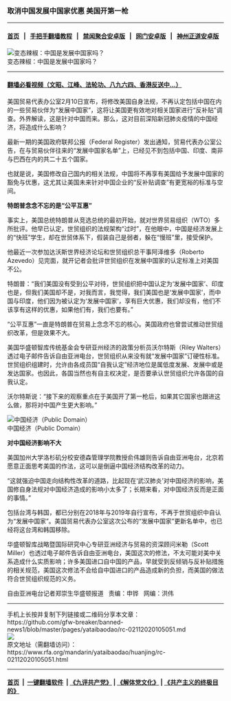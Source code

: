 ### 取消中国发展中国家优惠   美国开第一枪
------------------------

#### [首页](https://github.com/gfw-breaker/banned-news1/blob/master/README.md) &nbsp;&nbsp;|&nbsp;&nbsp; [手把手翻墙教程](https://github.com/gfw-breaker/guides/wiki) &nbsp;&nbsp;|&nbsp;&nbsp; [禁闻聚合安卓版](https://github.com/gfw-breaker/bn-android) &nbsp;&nbsp;|&nbsp;&nbsp; [网门安卓版](https://github.com/oGate2/oGate) &nbsp;&nbsp;|&nbsp;&nbsp; [神州正道安卓版](https://github.com/SzzdOgate/update) 



<div id="headerimg">
 <img alt="变态辣椒：中国是发展中国家吗？" src="https://www.rfa.org/mandarin/yataibaodao/huanjing/rc-02112020105051.html/0211c.jpg/image" title="变态辣椒：中国是发展中国家吗？"/>
 <div id="headerimgcontents">
  <div id="headerimgcaption">
   <span>
    变态辣椒：中国是发展中国家吗？
   </span>
   <!-- zoomattribute -->
  </div>
  <!-- headerimgcaption -->
 </div>
 <!-- headerimagecontents -->
</div>

<hr/>


#### [翻墙必看视频（文昭、江峰、法轮功、八九六四、香港反送中...）](http://167.172.214.107/home.html)

<div id="storytext">
 <div>
  <div class="slot_header">
  </div>
 </div>
 <p>
  美国贸易代表办公室2月10日宣布，将修改美国自身法规，不再认定包括中国在内的一些贸易伙伴为“发展中国家”，这将让美国更有效地对相关国家进行“反补贴”调查。外界解读，这是针对中国而来。那么，这对目前深陷新冠肺炎疫情的中国经济，将造成什么影响？
 </p>
 <p>
  最新一期的美国政府联邦公报（Federal Register）发出通知，贸易代表办公室公告，在与贸易伙伴往来的“发展中国家名单”上，已经见不到包括中国、印度、南非与巴西在内的共二十五个国家。
 </p>
 <p>
  也就是说，美国修改自己国内的相关法规，中国将不再享有美国给予发展中国家的豁免与优惠，这尤其让美国未来针对中国企业的“反补贴调查”有更宽裕的标准与空间。
 </p>
 <p>
 </p>
 <p>
 </p>
 <p>
  <b>
   特朗普念念不忘的是“公平互惠”
  </b>
  <b>
  </b>
 </p>
 <p>
  事实上，美国总统特朗普从竞选总统的最初开始，就对世界贸易组织（WTO）多所批评。他早已认定，世贸组织的法规架构“过时”，在他眼中，中国是经济发展上的“快班”学生，却在世贸体系下，假装自己是弱者，躲在“慢班”里，接受保护。
 </p>
 <p>
  他最近一次参加达沃斯世界经济论坛和世贸组织总干事阿泽维多（Roberto Azevedo）见完面，就开记者会批评世贸组织在发展中国家的认定标准上对美国不公。
 </p>
 <p>
  特朗普：“我们美国没有受到公平对待，世贸组织把中国认定为‘发展中国家’、印度也是，但我们美国却不是，对我而言，我觉得，我们美国也是‘发展中国家’，而中国与印度，他们因为被认定为‘发展中国家’，享有巨大优惠，我们却没有，他们不该享有这样的优惠，如果他们有，我们也要有。”
 </p>
 <p>
  “公平互惠”一直是特朗普在贸易上念念不忘的核心。美国政府也曾尝试推动世贸组织改革，但是效果不大。
 </p>
 <p>
  美国华盛顿智库传统基金会专研亚州经济的政策分析员沃尔特斯（Riley Walters）透过电子邮件告诉自由亚洲电台，世贸组织从来没有就“发展中国家”订硬性标准。世贸组织组建时，允许由各成员国“自我认定”经济地位是属低度发展、发展中或是发达国家。也因此，各国当然也有自主权决定，是否要承认世贸组织允许各国的自我认定。
 </p>
 <p>
  沃尔特斯说：“接下来的观察重点在于美国开了第一枪后，如果其它国家也跟进这么做，那将对中国产生更大影响。”
 </p>
 <p>
  <div class="image-inline captioned" style="width:622px;">
   <div style="width:622px;">
    <img alt="中国经济（Public  Domain）" src="https://www.rfa.org/mandarin/yataibaodao/huanjing/rc-02112020105051.html/yt1231e.jpg" title="中国经济（Public  Domain）"/>
   </div>
   <div class="image-caption">
    <span style="width:622px;">
     中国经济（Public  Domain）
    </span>
    <span class="copyright">
    </span>
   </div>
  </div>
 </p>
 <p>
  <b>
   对中国经济影响不大
  </b>
 </p>
 <p>
  美国加州大学洛杉矶分校安德森管理学院教授俞伟雄则告诉自由亚洲电台，北京若愿意正面思考美国的作法，这可以是倒逼中国经济结构改革的动力。
 </p>
 <p>
  “这就强迫中国走向结构性改革的道路，比起现在‘武汉肺炎’对中国经济的影响，美国修自身法规对中国经济造成的影响小太多了；长期来看，对中国经济反而是正面的事情。”
 </p>
 <p>
  包括台湾与韩国，都已分别在2018年与2019年自行宣布，不再于世贸组织中自认为“发展中国家”。美国贸易代表办公室这次公布的“发展中国家”更新名单中，也已经将这台湾和韩国移除。
 </p>
 <p>
  华盛顿智库战略暨国际研究中心专研亚洲经济与贸易的资深顾问米勒（Scott Miller）也透过电子邮件告诉自由亚洲电台，美国这次的修法，不太可能对美中关系造成什么实质影响；许多美国进口自中国的产品，早就受到反倾销与反补贴措施的相关规范，美国这次修法不会给自中国进口的产品造成新的负担，而美国的做法符合世贸组织规范的义务。
 </p>
 <p>
 </p>
 <p>
  自由亚洲电台记者郑崇生华盛顿报道   责编：申铧   网编：洪伟
 </p>
</div>

<hr/>
手机上长按并复制下列链接或二维码分享本文章：<br/>
https://github.com/gfw-breaker/banned-news1/blob/master/pages/yataibaodao/rc-02112020105051.md <br/>
<a href='https://github.com/gfw-breaker/banned-news1/blob/master/pages/yataibaodao/rc-02112020105051.md'><img src='https://github.com/gfw-breaker/banned-news1/blob/master/pages/yataibaodao/rc-02112020105051.md.png'/></a> <br/>
原文地址（需翻墙访问）：https://www.rfa.org/mandarin/yataibaodao/huanjing/rc-02112020105051.html


------------------------
#### [首页](https://github.com/gfw-breaker/banned-news1/blob/master/README.md) &nbsp;|&nbsp; [一键翻墙软件](https://github.com/gfw-breaker/nogfw/blob/master/README.md) &nbsp;| [《九评共产党》](https://github.com/gfw-breaker/9ping.md/blob/master/README.md#九评之一评共产党是什么) | [《解体党文化》](https://github.com/gfw-breaker/jtdwh.md/blob/master/README.md) | [《共产主义的终极目的》](https://github.com/gfw-breaker/gczydzjmd.md/blob/master/README.md)


<img src='http://gfw-breaker.win/banned-news/pages/yataibaodao/rc-02112020105051.md' width='0px' height='0px'/>